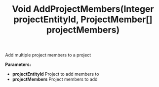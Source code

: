 ﻿---
uid: crmscript_ref_NSProjectAgent_AddProjectMembers
title: Void AddProjectMembers(Integer projectEntityId, ProjectMember[] projectMembers)
intellisense: NSProjectAgent.AddProjectMembers
keywords: NSProjectAgent, AddProjectMembers
so.topic: reference
---

Add multiple project members to a project

**Parameters:**
 - **projectEntityId** Project to add members to
 - **projectMembers** Project members to add
